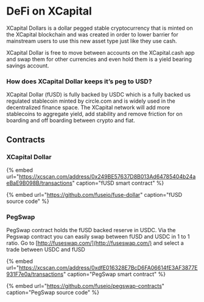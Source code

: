 # DeFi on XCapital

XCapital Dollars is a dollar pegged stable cryptocurrency that is minted on the XCapital blockchain and was created in order to lower barrier for mainstream users to use this new asset type just like they use cash.

XCapital Dollar is free to move between accounts on the XCapital.cash app and swap them for other currencies and even hold them is a yield bearing savings account.

### How does XCapital Dollar keeps it’s peg to USD?

XCapital Dollar \(fUSD\) is fully backed by USDC which is a fully backed us regulated stablecoin minted by circle.com and is widely used in the decentralized finance space. The XCapital network will add more stablecoins to aggregate yield, add stability and remove friction for on boarding and off boarding between crypto and fiat. 

## Contracts

### XCapital Dollar

{% embed url="https://xcscan.com/address/0x249BE57637D8B013Ad64785404b24aeBaE9B098B/transactions" caption="fUSD smart contract" %}

{% embed url="https://github.com/fuseio/fuse-dollar" caption="fUSD source code" %}

### PegSwap

PegSwap contract holds the fUSD backed reserve in USDC. Via the Pegswap contract you can easily swap between fUSD and USDC in 1 to 1 ratio. Go to [http://fuseswap.com/](http://fuseswap.com/) and select a trade between USDC and fUSD

{% embed url="https://xcscan.com/address/0xdfE016328E7BcD6FA06614fE3AF3877E931F7e0a/transactions" caption="PegSwap smart contract" %}

{% embed url="https://github.com/fuseio/pegswap-contracts" caption="PegSwap source code" %}







